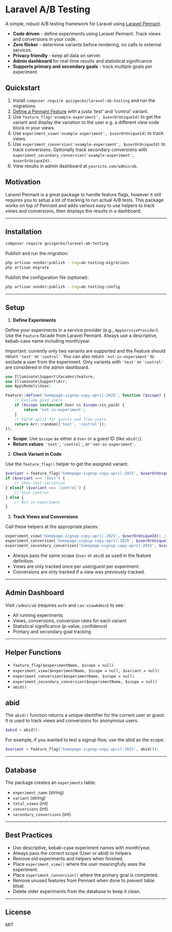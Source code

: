 # Laravel A/B Testing

A simple, robust A/B testing framework for Laravel using [Laravel Pennant](https://laravel.com/docs/10.x/pennant).

- **Code driven** - define experiments using Laravel Pennant. Track views and conversions in your code.
- **Zero flicker** - determine variants before rendering, no calls to external services.
- **Privacy friendly** - keep all data on server.
- **Admin dashboard** for real-time results and statistical significance
- **Supports primary and secondary goals** - track multiple goals per experiment.

## Quickstart

1. Install `composer require quizgecko/laravel-ab-testing` and run the migrations.
2. [Define a Pennant Feature](https://laravel.com/docs/12.x/pennant#defining-features) with a justa 'test' and 'control' variant.
3. Use `feature_flag('example-experiment', $userOrUniqueId)` to get the variant and display the variation to the user e.g. a different view code block in your views.
4. Use `experiment_view('example-experiment', $userOrUniqueId)` to track views.
5. Use `experiment_conversion('example-experiment', $userOrUniqueId)` to track conversions. Optionally track secondary conversions with `experiment_secondary_conversion('example-experiment', $userOrUniqueId)`.
6. View results in admin dashboard at `yoursite.com/admin/ab`.

## Motivation

Laravel Pennant is a great package to handle feature flags, however it still requires you to setup a lot of tracking to run actual A/B tests. This package works on top of Pennant and adds various easy to use helpers to track views and conversions, then displays the results in a dashboard.

---

## Installation

```bash
composer require quizgecko/laravel-ab-testing
```

Publish and run the migration:

```bash
php artisan vendor:publish --tag=ab-testing-migrations
php artisan migrate
```

Publish the configuration file (optional):

```bash
php artisan vendor:publish --tag=ab-testing-config
```

---

## Setup

1. **Define Experiments**

Define your experiments in a service provider (e.g., `AppServiceProvider`). Use the `Feature` facade from Laravel Pennant. Always use a descriptive, kebab-case name including month/year.

Important: currently only two variants are supported and the Feature should return `'test'` or `'control'`.
You can also return `'not-in-experiment'` to exclude a user from the experiment. Only variants with `'test'` or `'control'` are considered in the admin dashboard.

```php
use Illuminate\Support\Facades\Feature;
use Illuminate\Support\Arr;
use App\Models\User;

Feature::define('homepage-signup-copy-april-2025', function ($scope) {
    // Exclude paid users
    if ($scope instanceof User && $scope->is_paid) {
        return 'not-in-experiment';
    }
    // 50/50 split for guests and free users
    return Arr::random(['test', 'control']);
});
```

- **Scope**: Use `$scope` as either a `User` or a guest ID (like `abid()`).
- **Return values**: `'test'`, `'control'`, or `'not-in-experiment'`.

2. **Check Variant in Code**

Use the `feature_flag()` helper to get the assigned variant:

```php
$variant = feature_flag('homepage-signup-copy-april-2025', $userOrUniqueId);
if ($variant === 'test') {
    // Show test variation
} elseif ($variant === 'control') {
    // Show control
} else {
    // Not in experiment
}
```

3. **Track Views and Conversions**

Call these helpers at the appropriate places:

```php
experiment_view('homepage-signup-copy-april-2025', $userOrUniqueId); // When user sees the experiment
experiment_conversion('homepage-signup-copy-april-2025', $userOrUniqueId); // When user completes the primary goal
experiment_secondary_conversion('homepage-signup-copy-april-2025', $userOrUniqueId); // For secondary goals
```

- Always pass the same scope (`User` or `abid`) as used in the feature definition.
- Views are only tracked once per user/guest per experiment.
- Conversions are only tracked if a view was previously tracked.

---

## Admin Dashboard

Visit `/admin/ab` (requires `auth` and `can:viewAdmin`) to see:

- All running experiments
- Views, conversions, conversion rates for each variant
- Statistical significance (p-value, confidence)
- Primary and secondary goal tracking

---

## Helper Functions

- `feature_flag($experimentName, $scope = null)`
- `experiment_view($experimentName, $scope = null, $variant = null)`
- `experiment_conversion($experimentName, $scope = null)`
- `experiment_secondary_conversion($experimentName, $scope = null)`
- `abid()`

## abid

The `abid()` function returns a unique identifier for the current user or guest. It is used to track views and conversions for anonymous users.

```php
$abid = abid();
```

For example, if you wanted to test a signup flow, use the abid as the scope:

```php
$variant = feature_flag('homepage-signup-copy-april-2025', abid());
```

---

## Database

The package creates an `experiments` table:

- `experiment_name` (string)
- `variant` (string)
- `total_views` (int)
- `conversions` (int)
- `secondary_conversions` (int)

---

## Best Practices

- Use descriptive, kebab-case experiment names with month/year.
- Always pass the correct scope (User or abid) to helpers.
- Remove old experiments and helpers when finished.
- Place `experiment_view()` where the user meaningfully sees the experiment.
- Place `experiment_conversion()` where the primary goal is completed.
- Remove unused features from Pennant when done to prevent table bloat.
- Delete older experiments from the database to keep it clean.

---

## License

MIT
